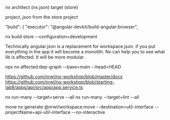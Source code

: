 nx architect (nx.json) target (store)

project,.json from the store project

"build": {
"executor": "@angular-devkit/build-angular:browser",

nx build store --configuration=development

Technically angular.json is a replacement for workspace.json.
if you put everything in the app it will become a monolith. Nx can help you to see what lib is affected. It will be more modular.

npx nx affected:dep-graph --base=main --head=HEAD

https://github.com/nrwl/nx-workshop/blob/master/docs
https://github.com/nrwl/nx-workshop/blob/starting-lab8/apps/api/src/app/app.service.ts

nx run-many --target=serve --all
nx run-many --target=lint --all

move
nx generate @nrwl/workspace:move --destination=util-interface --projectName=api-util-interface --no-interactive
